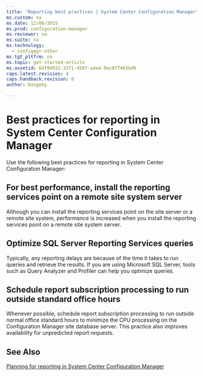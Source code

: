 ```yaml
---
title: "Reporting best practices | System Center Configuration Manager"
ms.custom: na
ms.date: 12/08/2015
ms.prod: configuration-manager
ms.reviewer: na
ms.suite: na
ms.technology:
  - configmgr-other
ms.tgt_pltfrm: na
ms.topic: get-started-article
ms.assetid: 64f9d931-33f1-456f-a4e4-0ec077465bd0
caps.latest.revision: 4
caps.handback.revision: 0
author: Dougeby

---
```

# Best practices for reporting in System Center Configuration Manager
Use the following best practices for reporting in System Center Configuration Manager:  

## For best performance, install the reporting services point on a remote site system server  
 Although you can install the reporting services point on the site server or a remote site system, performance is increased when you install the reporting services point on a remote site system server.  

## Optimize SQL Server Reporting Services queries  
 Typically, any reporting delays are because of the time it takes to run queries and retrieve the results. If you are using Microsoft SQL Server, tools such as Query Analyzer and Profiler can help you optimize queries.  

## Schedule report subscription processing to run outside standard office hours  
 Whenever possible, schedule report subscription processing to run outside normal office standard hours to minimize the CPU processing on the Configuration Manager site database server. This practice also improves availability for unpredicted report requests.  

## See Also  
 [Planning for reporting in System Center Configuration Manager](../../../core/servers/manage/planning-for-reporting.md)
